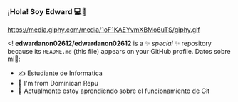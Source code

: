 ### ¡Hola! Soy Edward  💻🌊

https://media.giphy.com/media/1oF1KAEYvmXBMo6uTS/giphy.gif

<! 
**edwardanon02612/edwardanon02612** is a ✨ _special_ ✨ repository because its `README.md` (this file) appears on your GitHub profile.
Datos sobre mi🖖:
- ✍ Estudiante de Informatica
- 📌  I'm from Dominican Repu 
- 🌵 Actualmente estoy aprendiendo sobre el funcionamiento de Git
